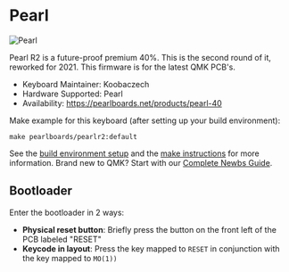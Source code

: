 # Pearl

![Pearl](https://i.imgur.com/xdEtT7uh.jpg)

Pearl R2 is a future-proof premium 40%. This is the second round of it, reworked for 2021. This firmware is for the latest QMK PCB's.

* Keyboard Maintainer: Koobaczech
* Hardware Supported: Pearl
* Availability: https://pearlboards.net/products/pearl-40

Make example for this keyboard (after setting up your build environment):

    make pearlboards/pearlr2:default

See the [build environment setup](https://docs.qmk.fm/#/getting_started_build_tools) and the [make instructions](https://docs.qmk.fm/#/getting_started_make_guide) for more information. Brand new to QMK? Start with our [Complete Newbs Guide](https://docs.qmk.fm/#/newbs).

## Bootloader

Enter the bootloader in 2 ways:

* **Physical reset button**: Briefly press the button on the front left of the PCB labeled "RESET"
* **Keycode in layout**: Press the key mapped to `RESET` in conjunction with the key mapped to `MO(1))`
